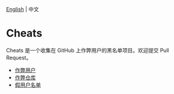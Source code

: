 [English](README.md) | 中文

# Cheats

Cheats 是一个收集在 GitHub 上作弊用户的黑名单项目。欢迎提交 Pull Request。

- [作弊用户](cheating_users.md)
- [作弊仓库](cheating_repositories.md)
- [假用户名单](fake_user_list.md)
